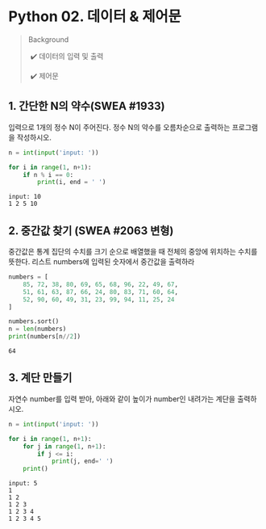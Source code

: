 # Python 02. 데이터 & 제어문

> Background
>
> ​	✔️ 데이터의 입력 및 출력
>
> ​	✔️ 제어문



## 1. 간단한 N의 약수(SWEA #1933)

입력으로 1개의 정수 N이 주어진다. 정수 N의 약수를 오름차순으로 출력하는 프로그램을 작성하시오.

```python
n = int(input('input: '))

for i in range(1, n+1):
    if n % i == 0:
        print(i, end = ' ')
```

```
input: 10
1 2 5 10
```



## 2. 중간값 찾기 (SWEA #2063 변형)

중간값은 통계 집단의 수치를 크기 순으로 배열했을 때 전체의 중앙에 위치하는 수치를 뜻한다. 리스트 numbers에 입력된 숫자에서 중간값을 출력하라

```python
numbers = [
    85, 72, 38, 80, 69, 65, 68, 96, 22, 49, 67, 
    51, 61, 63, 87, 66, 24, 80, 83, 71, 60, 64, 
    52, 90, 60, 49, 31, 23, 99, 94, 11, 25, 24
]

numbers.sort()
n = len(numbers)
print(numbers[n//2]) 
```

```
64
```



## 3. 계단 만들기

자연수 number를 입력 받아, 아래와 같이 높이가 number인 내려가는 계단을 출력하시오.

```python
n = int(input('input: '))

for i in range(1, n+1):
    for j in range(1, n+1):
        if j <= i:
            print(j, end=' ')
    print()
```

```
input: 5
1 
1 2 
1 2 3 
1 2 3 4 
1 2 3 4 5 
```





